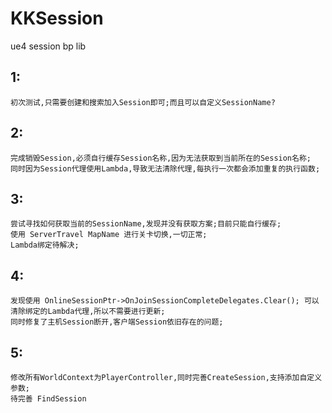 # KKSession
ue4 session bp lib

## 1:

```
初次测试,只需要创建和搜索加入Session即可;而且可以自定义SessionName?
```

## 2:

````
完成销毁Session,必须自行缓存Session名称,因为无法获取到当前所在的Session名称;
同时因为Session代理使用Lambda,导致无法清除代理,每执行一次都会添加重复的执行函数;
````

## 3:

```
尝试寻找如何获取当前的SessionName,发现并没有获取方案;目前只能自行缓存;
使用 ServerTravel MapName 进行关卡切换,一切正常;
Lambda绑定待解决;
```

## 4:

```
发现使用 OnlineSessionPtr->OnJoinSessionCompleteDelegates.Clear(); 可以清除绑定的Lambda代理,所以不需要进行更新;
同时修复了主机Session断开,客户端Session依旧存在的问题;
```

## 5:

```
修改所有WorldContext为PlayerController,同时完善CreateSession,支持添加自定义参数;
待完善 FindSession
```

